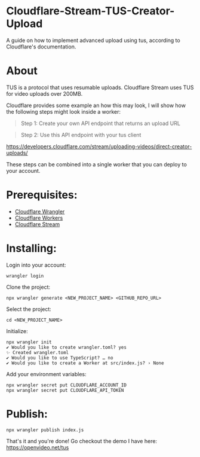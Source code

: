 # Cloudflare-Stream-TUS-Creator-Upload
A guide on how to implement advanced upload using tus, according to Cloudflare's documentation.

# About

TUS is a protocol that uses resumable uploads. Cloudflare Stream uses TUS for video uploads over 200MB.

Cloudflare provides some example an how this may look, I will show how the following steps might look inside a worker:

> Step 1: Create your own API endpoint that returns an upload URL

> Step 2: Use this API endpoint with your tus client

https://developers.cloudflare.com/stream/uploading-videos/direct-creator-uploads/

These steps can be combined into a single worker that you can deploy to your account.

# Prerequisites:

- [Cloudflare Wrangler](https://developers.cloudflare.com/workers/wrangler/install-and-update/)
- [Cloudflare Workers](https://developers.cloudflare.com/workers/)
- [Cloudflare Stream](https://developers.cloudflare.com/stream/uploading-videos/direct-creator-uploads/)

# Installing:

Login into your account:

`wrangler login`

Clone the project:

`npx wrangler generate <NEW_PROJECT_NAME> <GITHUB_REPO_URL>`

Select the project:

`cd <NEW_PROJECT_NAME>`

Initialize:

```
npx wrangler init
✔ Would you like to create wrangler.toml? yes
✨ Created wrangler.toml
✔ Would you like to use TypeScript? … no
✔ Would you like to create a Worker at src/index.js? › None
```

Add your environment variables:

```
npx wrangler secret put CLOUDFLARE_ACCOUNT_ID
npx wrangler secret put CLOUDFLARE_API_TOKEN
```

# Publish:

`npx wrangler publish index.js`

That's it and you're done! Go checkout the demo I have here: https://openvideo.net/tus
